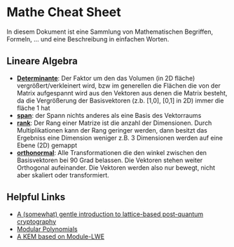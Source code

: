 # Mathe Cheat Sheet

In diesem Dokument ist eine Sammlung von Mathematischen Begriffen, Formeln, ... und eine Beschreibung in einfachen Worten.

## Lineare Algebra

- [**Determinante**](https://www.3blue1brown.com/lessons/determinant): Der Faktor um den das Volumen (in 2D fläche) vergrößert/verkleinert wird, bzw im generellen die Flächen die von der Matrix aufgespannt wird aus den Vektoren aus denen die Matrix besteht, da die Vergrößerung der Basisvektoren (z.b. [1,0], [0,1] in 2D) immer die fläche 1 hat
- [**span**](https://www.3blue1brown.com/lessons/span#span): der Spann nichts anderes als eine Basis des Vektorraums
- [**rank**](https://www.3blue1brown.com/lessons/inverse-matrices#column-space): Der Rang einer Matrize ist die anzahl der Dimensionen. Durch Multiplikationen kann der Rang geringer werden, dann besitzt das Ergebniss eine Dimension weniger z.B. 3 Dimensionen werden auf eine Ebene (2D) gemappt
- [**orthonormal**](https://youtu.be/jBsC34PxzoM?list=PLZHQObOWTQDPD3MizzM2xVFitgF8hE_ab&t=271): Alle Transformationen die den winkel zwischen den Basisvektoren bei 90 Grad belassen. Die Vektoren stehen weiter Orthogonal aufeinander. Die Vektoren werden also nur bewegt, nicht aber skaliert oder transformiert.

## Helpful Links

- [A (somewhat) gentle introduction to lattice-based post-quantum cryptography](https://www.cybersecurity.blog.aisec.fraunhofer.de/en/a-somewhat-gentle-introduction-to-lattice-based-post-quantum-cryptography/#flavors)
- [Modular Polynomials](https://youtu.be/rexIVrp8J6A?si=R8UFsa7OsRWNME4X)
- [A KEM based on Module-LWE](https://youtu.be/rexIVrp8J6A?si=v7ePmXpz-Z_eYnac)



